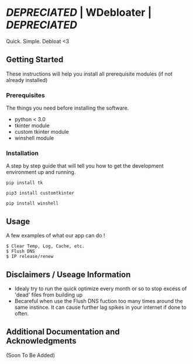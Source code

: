# *DEPRECIATED* | WDebloater | *DEPRECIATED*

Quick. Simple. Debloat <3

## Getting Started

These instructions will help you install all prerequisite modules (if not already installed)

### Prerequisites

The things you need before installing the software.

* python < 3.0 
* tkinter module
* custom tkinter module
* winshell module

### Installation

A step by step guide that will tell you how to get the development environment up and running.

```
pip install tk

pip3 install customtkinter

pip install winshell

```

## Usage

A few examples of what our app can do !

```
$ Clear Temp, Log, Cache, etc.
$ Flush DNS
$ IP release/renew
```

## Disclaimers / Useage Information

* Idealy try to run the quick optimize every month or so to stop excess of 'dead' files from building up
* Becareful when use the Flush DNS fuction too many times around the same instince. It can cause further lag spikes in your   internet if done to often.

## Additional Documentation and Acknowledgments

(Soon To Be Added)
